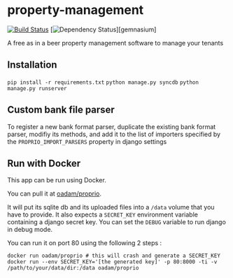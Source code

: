 property-management
===================
[![Build Status](https://drone.io/github.com/oadam/proprio/status.png)](https://drone.io/github.com/oadam/proprio/latest)
[![Dependency Status](https://gemnasium.com/oadam/proprio.png)][gemnasium]

A free as in a beer property management software to manage your tenants

Installation
------------
`pip install -r requirements.txt`
`python manage.py syncdb`
`python manage.py runserver`

Custom bank file parser
-----------------------
To register a new bank format parser, duplicate the existing bank format parser, modifiy its methods, and add it to the list of importers specified by the `PROPRIO_IMPORT_PARSERS` property in django settings

Run with Docker
---------------
This app can be run using Docker.

You can pull it at [oadam/proprio](https://registry.hub.docker.com/u/oadam/proprio/).

It will put its sqlite db and its uploaded files into a `/data` volume that you have to provide.
It also expects a `SECRET_KEY` environment variable containing a django secret key.
You can set the `DEBUG` variable to run django in debug mode.

You can run it on port 80 using the following 2 steps :

    docker run oadam/proprio # this will crash and generate a SECRET_KEY
    docker run --env SECRET_KEY='[the generated key]' -p 80:8000 -ti -v  /path/to/your/data/dir:/data oadam/proprio
